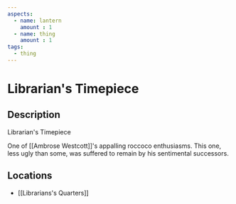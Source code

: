 ```yaml
---
aspects: 
  - name: lantern
    amount : 1
  - name: thing
    amount : 1
tags:
  - thing
---
```


# Librarian's Timepiece

## Description
Librarian's Timepiece

One of [[Ambrose Westcott]]'s appalling roccoco enthusiasms. This one, less ugly than some, was suffered to remain by his sentimental successors.
## Locations
- [[Librarians's Quarters]]